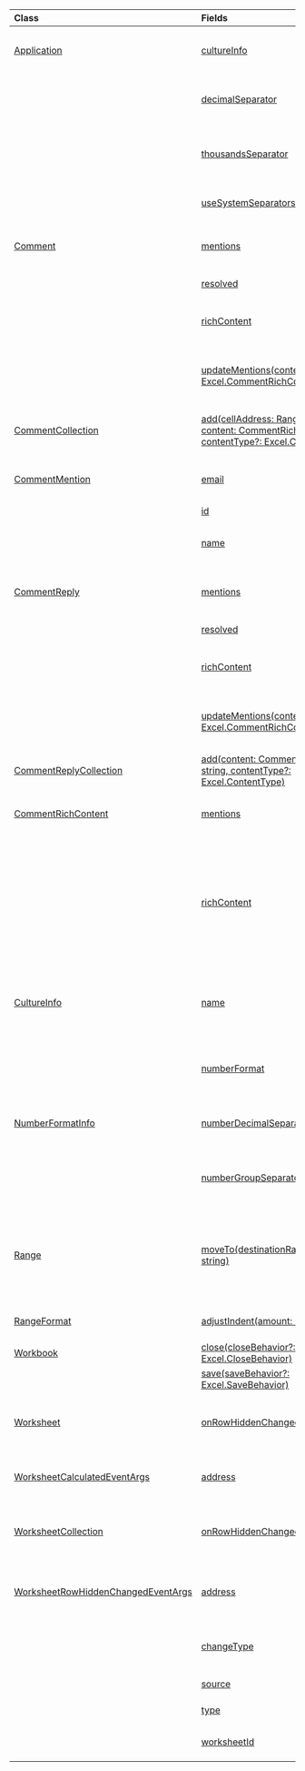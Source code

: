 | Class | Fields | Description |
|:---|:---|:---|
|[Application](/javascript/api/excel/excel.application)|[cultureInfo](/javascript/api/excel/excel.application#cultureInfo)|Provides information based on current system culture settings.|
||[decimalSeparator](/javascript/api/excel/excel.application#decimalSeparator)|Gets the string used as the decimal separator for numeric values.|
||[thousandsSeparator](/javascript/api/excel/excel.application#thousandsSeparator)|Gets the string used to separate groups of digits to the left of the decimal for numeric values.|
||[useSystemSeparators](/javascript/api/excel/excel.application#useSystemSeparators)|Specifies if the system separators of Excel are enabled.|
|[Comment](/javascript/api/excel/excel.comment)|[mentions](/javascript/api/excel/excel.comment#mentions)|Gets the entities (e.g., people) that are mentioned in comments.|
||[resolved](/javascript/api/excel/excel.comment#resolved)|The comment thread status.|
||[richContent](/javascript/api/excel/excel.comment#richContent)|Gets the rich comment content (e.g., mentions in comments).|
||[updateMentions(contentWithMentions: Excel.CommentRichContent)](/javascript/api/excel/excel.comment#updateMentions_contentWithMentions_)|Updates the comment content with a specially formatted string and a list of mentions.|
|[CommentCollection](/javascript/api/excel/excel.commentcollection)|[add(cellAddress: Range \| string, content: CommentRichContent \| string, contentType?: Excel.ContentType)](/javascript/api/excel/excel.commentcollection#add_cellAddress__content__contentType_)|Creates a new comment with the given content on the given cell.|
|[CommentMention](/javascript/api/excel/excel.commentmention)|[email](/javascript/api/excel/excel.commentmention#email)|The email address of the entity that is mentioned in a comment.|
||[id](/javascript/api/excel/excel.commentmention#id)|The ID of the entity.|
||[name](/javascript/api/excel/excel.commentmention#name)|The name of the entity that is mentioned in a comment.|
|[CommentReply](/javascript/api/excel/excel.commentreply)|[mentions](/javascript/api/excel/excel.commentreply#mentions)|The entities (e.g., people) that are mentioned in comments.|
||[resolved](/javascript/api/excel/excel.commentreply#resolved)|The comment reply status.|
||[richContent](/javascript/api/excel/excel.commentreply#richContent)|The rich comment content (e.g., mentions in comments).|
||[updateMentions(contentWithMentions: Excel.CommentRichContent)](/javascript/api/excel/excel.commentreply#updateMentions_contentWithMentions_)|Updates the comment content with a specially formatted string and a list of mentions.|
|[CommentReplyCollection](/javascript/api/excel/excel.commentreplycollection)|[add(content: CommentRichContent \| string, contentType?: Excel.ContentType)](/javascript/api/excel/excel.commentreplycollection#add_content__contentType_)|Creates a comment reply for a comment.|
|[CommentRichContent](/javascript/api/excel/excel.commentrichcontent)|[mentions](/javascript/api/excel/excel.commentrichcontent#mentions)|An array containing all the entities (e.g., people) mentioned within the comment.|
||[richContent](/javascript/api/excel/excel.commentrichcontent#richContent)|Specifies the rich content of the comment (e.g., comment content with mentions, the first mentioned entity has an ID attribute of 0, and the second mentioned entity has an ID attribute of 1).|
|[CultureInfo](/javascript/api/excel/excel.cultureinfo)|[name](/javascript/api/excel/excel.cultureinfo#name)|Gets the culture name in the format languagecode2-country/regioncode2 (e.g., "zh-cn" or "en-us").|
||[numberFormat](/javascript/api/excel/excel.cultureinfo#numberFormat)|Defines the culturally appropriate format of displaying numbers.|
|[NumberFormatInfo](/javascript/api/excel/excel.numberformatinfo)|[numberDecimalSeparator](/javascript/api/excel/excel.numberformatinfo#numberDecimalSeparator)|Gets the string used as the decimal separator for numeric values.|
||[numberGroupSeparator](/javascript/api/excel/excel.numberformatinfo#numberGroupSeparator)|Gets the string used to separate groups of digits to the left of the decimal for numeric values.|
|[Range](/javascript/api/excel/excel.range)|[moveTo(destinationRange: Range \| string)](/javascript/api/excel/excel.range#moveTo_destinationRange_)|Moves cell values, formatting, and formulas from current range to the destination range, replacing the old information in those cells.|
|[RangeFormat](/javascript/api/excel/excel.rangeformat)|[adjustIndent(amount: number)](/javascript/api/excel/excel.rangeformat#adjustIndent_amount_)|Adjusts the indentation of the range formatting.|
|[Workbook](/javascript/api/excel/excel.workbook)|[close(closeBehavior?: Excel.CloseBehavior)](/javascript/api/excel/excel.workbook#close_closeBehavior_)|Close current workbook.|
||[save(saveBehavior?: Excel.SaveBehavior)](/javascript/api/excel/excel.workbook#save_saveBehavior_)|Save current workbook.|
|[Worksheet](/javascript/api/excel/excel.worksheet)|[onRowHiddenChanged](/javascript/api/excel/excel.worksheet#onRowHiddenChanged)|Occurs when the hidden state of one or more rows has changed on a specific worksheet.|
|[WorksheetCalculatedEventArgs](/javascript/api/excel/excel.worksheetcalculatedeventargs)|[address](/javascript/api/excel/excel.worksheetcalculatedeventargs#address)|The address of the range that completed calculation.|
|[WorksheetCollection](/javascript/api/excel/excel.worksheetcollection)|[onRowHiddenChanged](/javascript/api/excel/excel.worksheetcollection#onRowHiddenChanged)|Occurs when the hidden state of one or more rows has changed on a specific worksheet.|
|[WorksheetRowHiddenChangedEventArgs](/javascript/api/excel/excel.worksheetrowhiddenchangedeventargs)|[address](/javascript/api/excel/excel.worksheetrowhiddenchangedeventargs#address)|Gets the range address that represents the changed area of a specific worksheet.|
||[changeType](/javascript/api/excel/excel.worksheetrowhiddenchangedeventargs#changeType)|Gets the type of change that represents how the event was triggered.|
||[source](/javascript/api/excel/excel.worksheetrowhiddenchangedeventargs#source)|Gets the source of the event.|
||[type](/javascript/api/excel/excel.worksheetrowhiddenchangedeventargs#type)|Gets the type of the event.|
||[worksheetId](/javascript/api/excel/excel.worksheetrowhiddenchangedeventargs#worksheetId)|Gets the ID of the worksheet in which the data changed.|
